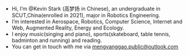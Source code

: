 - Hi, I’m @Kevin Stark (高梦扬 in Chinese), an undergraduate in SCUT,China(enrolled in 2021), major in Robotics Engineering.
- I’m interested in Aerospace, Robotics, Computer Science, Internet and Web, Augmented Reality, Energy and Ecology.
- I enjoy music(singing and piano), sports(skateboard, table tennis, badminton and running) and reading.
- You can get in touch with me via mengyanggao.public@outlook.com
